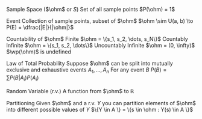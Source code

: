 Sample Space ($\ohm$ or $S$)
	Set of all sample points
	$P(\ohm) = 1$

Event
	Collection of sample points, subset of $\ohm$
	$\ohm \sim U(a, b) \to P(E) = \dfrac{|E|}{|\ohm|}$

Countability of $\ohm$
	Finite
		$\ohm = \{s_1, s_2, \dots, s_N\}$
	Countably Infinite
		$\ohm = \{s_1, s_2, \dots\}$
	Uncountably Infinite
		$\ohm = (0, \infty)$
		$\wp(\ohm)$ is undefined

Law of Total Probability
	Suppose $\ohm$ can be split into mutually exclusive and exhaustive events $A_1, \dots, A_n$
	For any event $B$ 
		$P(B)  = \sum P(B | A_i) P(A_i)$

Random Variable (r.v.)
	A function from $\ohm$ to $\mathbb{R}$ 

Partitioning
	Given $\ohm$ and a r.v. $Y$ you can partition elements of $\ohm$ into different possible values of $Y$ 
	$\{Y \in A \} = \{s \in \ohm : Y(s) \in A \}$
